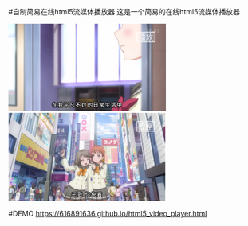 #自制简易在线html5流媒体播放器
这是一个简易的在线html5流媒体播放器

![image](https://github.com/616891636/html5_video_player/blob/master/simple/0001.png)
![image](https://github.com/616891636/html5_video_player/blob/master/simple/0002.png)

#DEMO
https://616891636.github.io/html5_video_player.html



